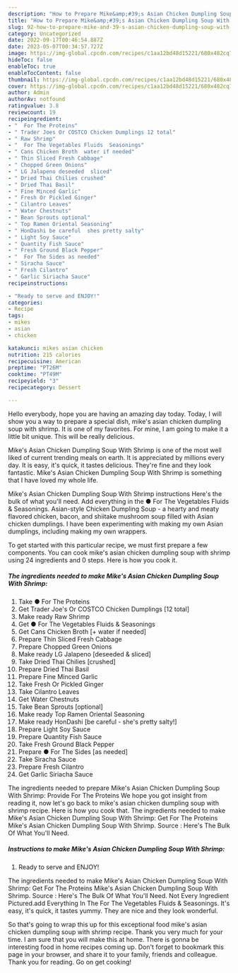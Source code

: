 ```yaml
---
description: "How to Prepare Mike&amp;#39;s Asian Chicken Dumpling Soup With Shrimp the Delicious"
title: "How to Prepare Mike&amp;#39;s Asian Chicken Dumpling Soup With Shrimp the Delicious"
slug: 92-how-to-prepare-mike-and-39-s-asian-chicken-dumpling-soup-with-shrimp-the-delicious
category: Uncategorized
date: 2022-09-17T00:46:54.887Z
date: 2023-05-07T00:34:57.727Z
image: https://img-global.cpcdn.com/recipes/c1aa12bd48d15221/680x482cq70/mikes-asian-chicken-dumpling-soup-with-shrimp-recipe-main-photo.jpg
hideToc: false
enableToc: true
enableTocContent: false
thumbnail: https://img-global.cpcdn.com/recipes/c1aa12bd48d15221/680x482cq70/mikes-asian-chicken-dumpling-soup-with-shrimp-recipe-main-photo.jpg
cover: https://img-global.cpcdn.com/recipes/c1aa12bd48d15221/680x482cq70/mikes-asian-chicken-dumpling-soup-with-shrimp-recipe-main-photo.jpg
author: Admin
authorAv: notfound
ratingvalue: 3.8
reviewcount: 19
recipeingredient:
- "  For The Proteins"
- " Trader Joes Or COSTCO Chicken Dumplings 12 total"
- " Raw Shrimp"
- "  For The Vegetables Fluids  Seasonings"
- " Cans Chicken Broth  water if needed"
- " Thin Sliced Fresh Cabbage"
- " Chopped Green Onions"
- " LG Jalapeno deseeded  sliced"
- " Dried Thai Chilies crushed"
- " Dried Thai Basil"
- " Fine Minced Garlic"
- " Fresh Or Pickled Ginger"
- " Cilantro Leaves"
- " Water Chestnuts"
- " Bean Sprouts optional"
- " Top Ramen Oriental Seasoning"
- " HonDashi be careful  shes pretty salty"
- " Light Soy Sauce"
- " Quantity Fish Sauce"
- " Fresh Ground Black Pepper"
- "  For The Sides as needed"
- " Siracha Sauce"
- " Fresh Cilantro"
- " Garlic Siriacha Sauce"
recipeinstructions:

- "Ready to serve and ENJOY!"
categories:
- Recipe
tags:
- mikes
- asian
- chicken

katakunci: mikes asian chicken 
nutrition: 215 calories
recipecuisine: American
preptime: "PT26M"
cooktime: "PT49M"
recipeyield: "3"
recipecategory: Dessert

---
```



Hello everybody, hope you are having an amazing day today. Today, I will show you a way to prepare a special dish, mike&#39;s asian chicken dumpling soup with shrimp. It is one of my favorites. For mine, I am going to make it a little bit unique. This will be really delicious.

Mike&#39;s Asian Chicken Dumpling Soup With Shrimp is one of the most well liked of current trending meals on earth. It is appreciated by millions every day. It is easy, it's quick, it tastes delicious. They're fine and they look fantastic. Mike&#39;s Asian Chicken Dumpling Soup With Shrimp is something that I have loved my whole life.

Mike&#39;s Asian Chicken Dumpling Soup With Shrimp instructions Here&#39;s the bulk of what you&#39;ll need. Add everything in the ● For The Vegetables Fluids &amp; Seasonings. Asian-style Chicken Dumpling Soup - a hearty and meaty flavored chicken, bacon, and shiitake mushroom soup filled with Asian chicken dumplings. I have been experimenting with making my own Asian dumplings, including making my own wrappers.


To get started with this particular recipe, we must first prepare a few components. You can cook mike&#39;s asian chicken dumpling soup with shrimp using 24 ingredients and 0 steps. Here is how you cook it.

<!--inarticleads1-->

##### The ingredients needed to make Mike&#39;s Asian Chicken Dumpling Soup With Shrimp:

1. Take  ● For The Proteins
1. Get  Trader Joe&#39;s Or COSTCO Chicken Dumplings [12 total]
1. Make ready  Raw Shrimp
1. Get  ● For The Vegetables Fluids &amp; Seasonings
1. Get  Cans Chicken Broth [+ water if needed]
1. Prepare  Thin Sliced Fresh Cabbage
1. Prepare  Chopped Green Onions
1. Make ready  LG Jalapeno [deseeded &amp; sliced]
1. Take  Dried Thai Chilies [crushed]
1. Prepare  Dried Thai Basil
1. Prepare  Fine Minced Garlic
1. Take  Fresh Or Pickled Ginger
1. Take  Cilantro Leaves
1. Get  Water Chestnuts
1. Take  Bean Sprouts [optional]
1. Make ready  Top Ramen Oriental Seasoning
1. Make ready  HonDashi [be careful - she&#39;s pretty salty!]
1. Prepare  Light Soy Sauce
1. Prepare  Quantity Fish Sauce
1. Take  Fresh Ground Black Pepper
1. Prepare  ● For The Sides [as needed]
1. Take  Siracha Sauce
1. Prepare  Fresh Cilantro
1. Get  Garlic Siriacha Sauce


The ingredients needed to prepare Mike&#39;s Asian Chicken Dumpling Soup With Shrimp: Provide For The Proteins We hope you got insight from reading it, now let&#39;s go back to mike&#39;s asian chicken dumpling soup with shrimp recipe. Here is how you cook that. The ingredients needed to make Mike&#39;s Asian Chicken Dumpling Soup With Shrimp: Get For The Proteins Mike&#39;s Asian Chicken Dumpling Soup With Shrimp. Source : Here&#39;s The Bulk Of What You&#39;ll Need. 

<!--inarticleads2-->

##### Instructions to make Mike&#39;s Asian Chicken Dumpling Soup With Shrimp:


1. Ready to serve and ENJOY!

The ingredients needed to make Mike&#39;s Asian Chicken Dumpling Soup With Shrimp: Get For The Proteins Mike&#39;s Asian Chicken Dumpling Soup With Shrimp. Source : Here&#39;s The Bulk Of What You&#39;ll Need. Not Every Ingredient Pictured.add Everything In The For The Vegetables Fluids &amp; Seasonings. It&#39;s easy, it&#39;s quick, it tastes yummy. They are nice and they look wonderful. 

So that's going to wrap this up for this exceptional food mike&#39;s asian chicken dumpling soup with shrimp recipe. Thank you very much for your time. I am sure that you will make this at home. There is gonna be interesting food in home recipes coming up. Don't forget to bookmark this page in your browser, and share it to your family, friends and colleague. Thank you for reading. Go on get cooking!
